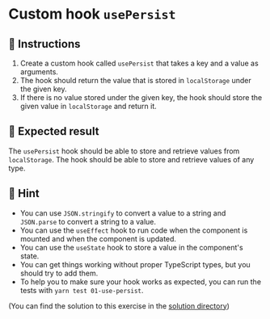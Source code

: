 # Custom hook `usePersist`

## 📝 Instructions

1. Create a custom hook called `usePersist` that takes a key and a value as arguments.
2. The hook should return the value that is stored in `localStorage` under the given key.
3. If there is no value stored under the given key, the hook should store the given value in `localStorage` and return it.

## 🦉 Expected result

The `usePersist` hook should be able to store and retrieve values from `localStorage`. The hook should be able to store and retrieve values of any type.

## 🔎 Hint

- You can use `JSON.stringify` to convert a value to a string and `JSON.parse` to convert a string to a value.
- You can use the `useEffect` hook to run code when the component is mounted and when the component is updated.
- You can use the `useState` hook to store a value in the component's state.
- You can get things working without proper TypeScript types, but you should try to add them.
- To help you to make sure your hook works as expected, you can run the tests with `yarn test 01-use-persist`.

(You can find the solution to this exercise in the [solution directory](./solution/hook.ts))
